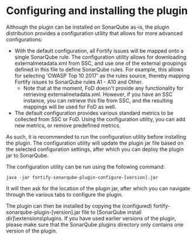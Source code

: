 # Configuring and installing the plugin
Although the plugin can be installed on SonarQube as-is, the plugin distribution provides
a configuration utility that allows for more advanced configurations:

* With the default configuration, all Fortify issues will be mapped onto a single SonarQube rule.
  The configuration utility allows for downloading externalmetadata.xml from SSC, and use one
  of the external groupings defined in this file to define SonarQube rules. For example,
  this allows for selecting 'OWASP Top 10 2017' as the rules source, thereby mapping Fortify
  issues to SonarQube rules A1 - A10 and Other.
    * Note that at the moment, FoD doesn't provide any functionality for retrieving
      externalmetadata.xml. However, if you have an SSC instance, you can retrieve
      this file from SSC, and the resulting mappings will be used for FoD as well.
* The default configuration provides various standard metrics to be collected from SSC or FoD.
  Using the configuration utility, you can add new metrics, or remove predefined metrics.

As such, it is recommended to run the configuration utility before installing the plugin. The
configuration utility will update the plugin jar file based on the selected configuration settings,
after which you can deploy the plugin jar to SonarQube.

The configuration utility can be run using the following command:

`java -jar fortify-sonarqube-plugin-configure-[version].jar`

It will then ask for the location of the plugin jar, after which you can navigate 
through the various tabs to configure the plugin.

The plugin can then be installed by copying the (configured) fortify-sonarqube-plugin-[version].jar file 
to [SonarQube install dir]\extensions\plugins. If you have used earlier versions of the plugin, please 
make sure that the SonarQube plugins directory only contains one version of the plugin.
    

